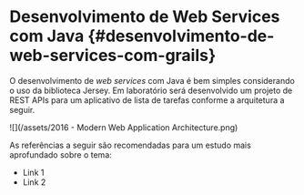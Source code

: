 # Desenvolvimento de Web Services com Java {#desenvolvimento-de-web-services-com-grails}

O desenvolvimento de _web services_ com Java é bem simples considerando o uso da biblioteca Jersey. Em laboratório será desenvolvido um projeto de REST APIs para um aplicativo de lista de tarefas conforme a arquitetura a seguir.

![](/assets/2016 - Modern Web Application Architecture.png)

As referências a seguir são recomendadas para um estudo mais aprofundado sobre o tema:

* Link 1
* Link 2



